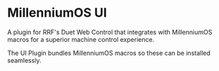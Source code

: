 # MillenniumOS UI

A plugin for RRF's Duet Web Control that integrates with MillenniumOS macros for a superior machine control experience.

The UI Plugin bundles MillenniumOS macros so these can be installed seamlessly.
